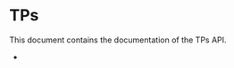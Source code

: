 # TPs

This document contains the documentation of the TPs API.

- [](Scrapping.md "Documentation du TP Scrapping")
